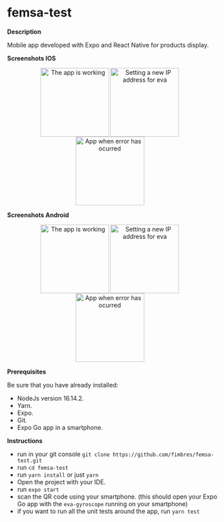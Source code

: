 # femsa-test

**Description**

Mobile app developed with Expo and React Native for products display.

**Screenshots IOS**

<p align="center">
    <img src="./screenshots/ios1.jpeg" alt="The app is working" width="160" style="vertical-align:middle;">
    <img src="./screenshots/ios2.jpeg" alt="Setting a new IP address for eva" width="160" style="margin-right:25px; vertical-align:middle;">
    <img src="./screenshots/ios3.jpeg" alt="App when error has ocurred" width="160" style="margin-right:25px; vertical-align:middle;">
</p>

**Screenshots Android**

<p align="center">
    <img src="./screenshots/android1.jpeg" alt="The app is working" width="160" style="vertical-align:middle;">
    <img src="./screenshots/android2.jpeg" alt="Setting a new IP address for eva" width="160" style="margin-right:25px; vertical-align:middle;">
    <img src="./screenshots/android3.jpeg" alt="App when error has ocurred" width="160" style="margin-right:25px; vertical-align:middle;">
</p>

**Prerequisites**

Be sure that you have already installed:
- NodeJs version 16.14.2.
- Yarn.
- Expo.
- Git.
- Expo Go app in a smartphone.

**Instructions**

- run in your git console `git clone https://github.com/fimbres/femsa-test.git`
- run `cd femsa-test`
- run  `yarn install` or just `yarn`
- Open the project with your IDE.
- run `expo start`
- scan the QR code using your smartphone. (this should open your Expo Go app with the `eva-gyroscope` running on your smartphone)
- if you want to run all the unit tests around the app, run `yarn test`
